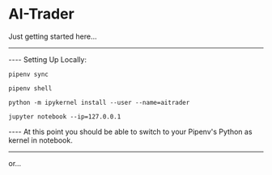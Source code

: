 # AI-Trader

Just getting started here...

------------------------------------------------------------------

---- Setting Up Locally:

`pipenv sync`

`pipenv shell`

`python -m ipykernel install --user --name=aitrader`

`jupyter notebook --ip=127.0.0.1`

---- At this point you should be able to switch to your Pipenv's Python as kernel in notebook.

------------------------------------------------------------------

or...



